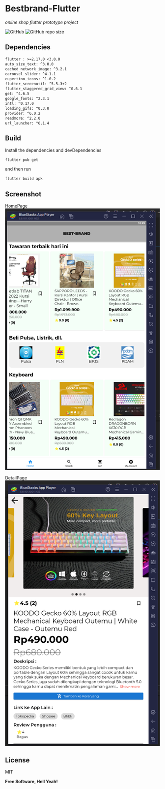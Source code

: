 # Bestbrand-Flutter
_online shop flutter prototype project_

![GitHub](https://img.shields.io/github/license/jeremia49/Bestbrand-Flutter?style=plastic)
![GitHub repo size](https://img.shields.io/github/repo-size/jeremia49/Bestbrand-Flutter)

## Dependencies
    flutter : >=2.17.0 <3.0.0
    auto_size_text: ^3.0.0
    cached_network_image: ^3.2.1
    carousel_slider: ^4.1.1
    cupertino_icons: ^1.0.2
    flutter_screenutil: ^5.5.3+2
    flutter_staggered_grid_view: ^0.6.1
    get: ^4.6.5
    google_fonts: ^2.3.1
    intl: ^0.17.0
    loading_gifs: ^0.3.0
    provider: ^6.0.2
    readmore: ^2.2.0
    url_launcher: ^6.1.4

## Build

Install the dependencies and devDependencies 

```sh
flutter pub get
```

and then run 

```sh
flutter build apk
```

## Screenshot

HomePage
![HomePage](https://raw.githubusercontent.com/jeremia49/Bestbrand-Flutter/main/screenshots/home.png)

DetailPage
![DetailPage](https://raw.githubusercontent.com/jeremia49/Bestbrand-Flutter/main/screenshots/detail.png)

## License

MIT

**Free Software, Hell Yeah!**
